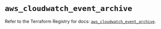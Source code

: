 # `aws_cloudwatch_event_archive`

Refer to the Terraform Registry for docs: [`aws_cloudwatch_event_archive`](https://registry.terraform.io/providers/hashicorp/aws/5.72.1/docs/resources/cloudwatch_event_archive).
